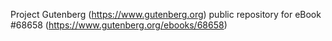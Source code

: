 Project Gutenberg (https://www.gutenberg.org) public repository for
eBook #68658 (https://www.gutenberg.org/ebooks/68658)
